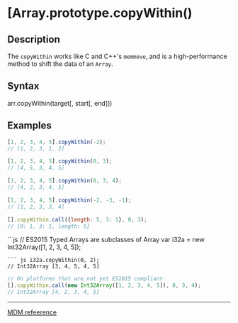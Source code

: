 # [Array.prototype.copyWithin()
## Description
The `copyWithin` works like C and C++'s `memmove`, and is a high-performance method to shift the data of an `Array`. 
## Syntax
arr.copyWithin(target[, start[, end]])
## Examples
``` js
[1, 2, 3, 4, 5].copyWithin(-2);
// [1, 2, 3, 1, 2]
```
``` js
[1, 2, 3, 4, 5].copyWithin(0, 3);
// [4, 5, 3, 4, 5]
```
``` js
[1, 2, 3, 4, 5].copyWithin(0, 3, 4);
// [4, 2, 3, 4, 5]
```
``` js
[1, 2, 3, 4, 5].copyWithin(-2, -3, -1);
// [1, 2, 3, 3, 4]
```
``` js
[].copyWithin.call({length: 5, 3: 1}, 0, 3);
// {0: 1, 3: 1, length: 5}
```
`` js
// ES2015 Typed Arrays are subclasses of Array
var i32a = new Int32Array([1, 2, 3, 4, 5]);
```
``` js i32a.copyWithin(0, 2);
// Int32Array [3, 4, 5, 4, 5]
```
``` js
// On platforms that are not yet ES2015 compliant: 
[].copyWithin.call(new Int32Array([1, 2, 3, 4, 5]), 0, 3, 4);
// Int32Array [4, 2, 3, 4, 5]
```
---
[MDM refeerence](https://developer.mozilla.org/en-US/docs/Web/JavaScript/Reference/Global_Objects/Array/copyWithin)
